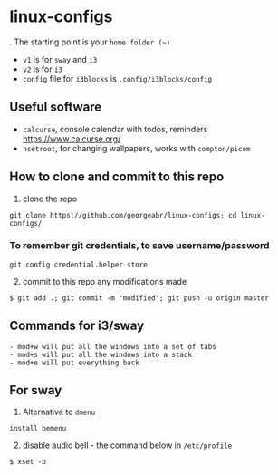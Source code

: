 # linux-configs
.
The starting point is your `home folder (~)`
- `v1` is for `sway` and `i3`
- `v2` is for `i3`
- `config` file for `i3blocks` is `.config/i3blocks/config`

## Useful software

- `calcurse`, console calendar with todos, reminders  
https://www.calcurse.org/
- `hsetroot`, for changing wallpapers, works with `compton/picom`
## How to clone and commit to this repo
1. clone the repo
```
git clone https://github.com/georgeabr/linux-configs; cd linux-configs/
```

### To remember git credentials, to save username/password
```
git config credential.helper store
```

2. commit to this repo any modifications made

```
$ git add .; git commit -m "modified"; git push -u origin master
```

## Commands for i3/sway
```
- mod+w will put all the windows into a set of tabs
- mod+s will put all the windows into a stack
- mod+e will put everything back
```

## For sway
1. Alternative to `dmenu`
```
install bemenu
```
2. disable audio bell - the command below in `/etc/profile`  
```
$ xset -b
``` 
